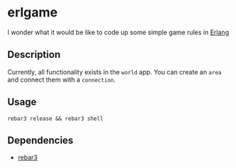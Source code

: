 # erlgame

I wonder what it would be like to code up some simple game rules in [Erlang](https://www.erlang.org/)

## Description

Currently, all functionality exists in the `world` app. You can create an `area` and connect them with a `connection`.

## Usage

```shell script
rebar3 release && rebar3 shell
```

## Dependencies

- [rebar3](https://github.com/erlang/rebar3)
